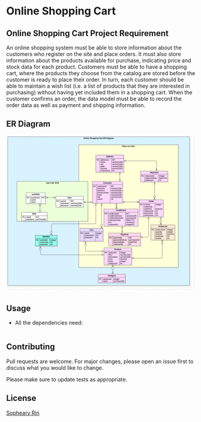 # Online Shopping Cart

## Online Shopping Cart Project Requirement
An online shopping system must be able to store information about the customers who register on the site and place orders. It must also store information about the products available for purchase, indicating price and stock data for each product. Customers must be able to have a shopping cart, where the products they choose from the catalog are stored before the customer is ready to place their order. In turn, each customer should be able to maintain a wish list (i.e. a list of products that they are interested in purchasing) without having yet included them in a shopping cart. When the customer confirms an order, the data model must be able to record the order data as well as payment and shipping information.

## ER Diagram
![img.png](src/main/resources/static/images/SheinERD.jpg)


## Usage
- All the dependencies need:

```xml

```

## Contributing

Pull requests are welcome. For major changes, please open an issue first
to discuss what you would like to change.

Please make sure to update tests as appropriate.

## License

[Sopheary Rin](https://sophearyrin-dev.github.io/)